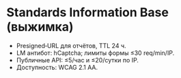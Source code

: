 # Standards Information Base (выжимка)
- Presigned‑URL для отчётов, TTL 24 ч.
- LM антибот: hCaptcha; лимиты формы ≤30 req/min/IP.
- Публичные API: ≤5/час и ≤20/сутки по IP.
- Доступность: WCAG 2.1 AA.

